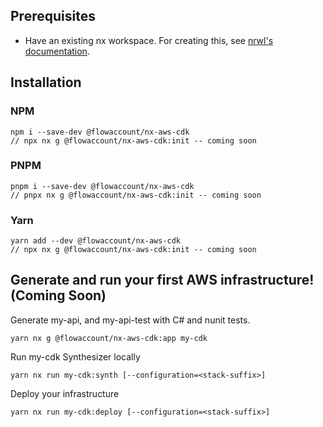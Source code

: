 ## Prerequisites

- Have an existing nx workspace. For creating this, see [nrwl's documentation](https://nx.dev/latest/angular/getting-started/nx-setup).

## Installation

### NPM

```shell
npm i --save-dev @flowaccount/nx-aws-cdk
// npx nx g @flowaccount/nx-aws-cdk:init -- coming soon
```

### PNPM

```shell
pnpm i --save-dev @flowaccount/nx-aws-cdk
// pnpx nx g @flowaccount/nx-aws-cdk:init -- coming soon
```

### Yarn

```shell
yarn add --dev @flowaccount/nx-aws-cdk
// npx nx g @flowaccount/nx-aws-cdk:init -- coming soon
```

## Generate and run your first AWS infrastructure! (Coming Soon)

Generate my-api, and my-api-test with C# and nunit tests.

```shell
yarn nx g @flowaccount/nx-aws-cdk:app my-cdk
```

Run my-cdk Synthesizer locally

```shell
yarn nx run my-cdk:synth [--configuration=<stack-suffix>]
```

Deploy your infrastructure

```shell
yarn nx run my-cdk:deploy [--configuration=<stack-suffix>]
```
